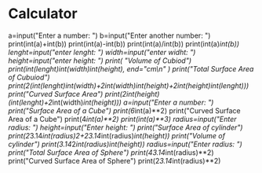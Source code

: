 # Calculator
a=input("Enter a number: ")
b=input("Enter another number: ")
print(int(a)+int(b))
print(int(a)-int(b))
print(int(a)/int(b))
print(int(a)*int(b))
lenght=input("enter lenght: ")
width=input("enter widht: ")
height=input("enter height: ")
print( "Volume of Cubiod") 
print(int(lenght)*int(width)*int(height), end="cm\n" )
print("Total Surface Area of Cubuiod")
print(2*(int(lenght)*int(width)+2*int(width)*int(height)+2*int(height)*int(lenght)))
print("Curved Surface Area")
print(2*int(height)*(int(lenght)+2*int(width)*int(height)))
a=input("Enter a number: ")
print("Surface Area of a Cube")
print(6*int(a)**2)
print("Curved Surface Area of a Cube")
print(4*int(a)**2)
print(int(a)**3)
radius=input("Enter radius: ")
height=input("Enter height: ")
print("Surface Area of cylinder")
print(2*3.14*int(radius)*2+2*3.14*int(radius)*int(height))
print("Volume of cylinder")
print(3.14*2*int(radius)*int(height))
radius=input("Enter radius: ")
print("Total Surface Area of Sphere")
print(4*3.14*int(radius)**2)
print("Curved Surface Area of Sphere")
print(2*3.14*int(radius)**2)
